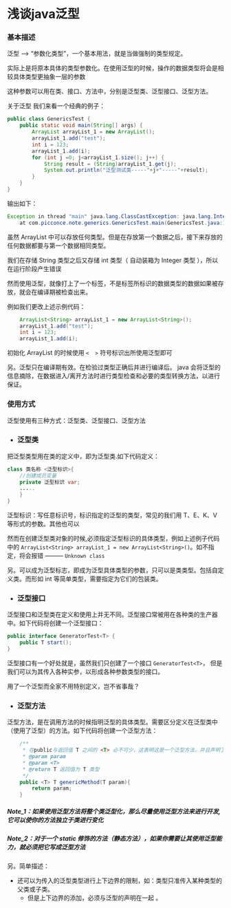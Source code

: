 # 浅谈java泛型

### 基本描述
泛型 --> “参数化类型”，一个基本用法，就是当做强制的类型规定。

实际上是将原本具体的类型参数化。在使用泛型的时候，操作的数据类型将会是相较具体类型更抽象一层的参数

这种参数可以用在类、接口、方法中，分别是泛型类、泛型接口、泛型方法。

关于泛型 我们来看一个经典的例子：
```java
public class GenericsTest {
    public static void main(String[] args) {
        ArrayList arrayList_1 = new ArrayList();
        arrayList_1.add("test");
        int i = 123;
        arrayList_1.add(i);
        for (int j =0; j<arrayList_1.size(); j++) {
            String result = (String)arrayList_1.get(j);
            System.out.println("泛型测试类-----"+j+"-----"+result);
        }
    }
}

```
输出如下： 
```java
Exception in thread "main" java.lang.ClassCastException: java.lang.Integer cannot be cast to java.lang.String
	at com.picconce.note.generics.GenericsTest.main(GenericsTest.java:19)
```
虽然 ArrayList 中可以存放任何类型。但是在存放第一个数据之后，接下来存放的任何数据都要与第一个数据相同类型。

我们在存储 String 类型之后又存储 int 类型（ 自动装箱为 Integer 类型 ），所以在运行阶段产生错误

然而使用泛型，就像打上了一个标签，不是标签所标识的数据类型的数据如果被存放，就会在编译期被检查出来。

例如我们更改上述示例代码：

```java
    ArrayList<String> arrayList_1 = new ArrayList<String>();
    arrayList_1.add("test");
    int i = 123;
    arrayList_1.add(i);
```
初始化 ArrayList 的时候使用 ` <  > ` 符号标识出所使用泛型即可

另。泛型只在编译期有效。在检验过类型正确后并进行编译后。 java 会将泛型的信息摘除，在数据进入/离开方法时进行类型检查和必要的类型转换方法，以进行保证。

### 使用方式
泛型使用有三种方式：泛型类、泛型接口、泛型方法

- ### 泛型类
把泛型类型用在类的定义中，即为泛型类.如下代码定义：
```java
class 类名称 <泛型标识>{
    //创建成员变量
    private 泛型标识 var; 
    .....
    }
}
```
泛型标识：写任意标识号，标识指定的泛型的类型，常见的我们用 T、E、K、V 等形式的参数。其他也可以

然而在创建泛型类对象的时候,必须指定泛型标识的具体类型，例如上述例子代码中的 `ArrayList<String> arrayList_1 = new ArrayList<String>()`。如不指定，将会报错 ——— `Unknown class`

另。可以成为泛型标志，即成为泛型具体类型的参数，只可以是类类型。包括自定义类。而形如 int 等简单类型，需要指定为它们的包装类。

- ### 泛型接口
泛型接口和泛型类在定义和使用上并无不同。泛型接口常被用在各种类的生产器中。如下代码将创建一个泛型接口：

```java
public interface GeneratorTest<T> {
    public T start();
}
```
泛型接口有一个好处就是，虽然我们只创建了一个接口 `GeneratorTest<T>`， 但是我们可以为其传入各种实参，以形成各种参数类型的接口。

用了一个泛型而全家不用特别定义，岂不省事哉？

- ### 泛型方法

泛型方法，是在调用方法的时候指明泛型的具体类型。需要区分定义在泛型类中（使用了泛型）的方法。如下代码将创建一个泛型方法：

```java
    /**
     * 在public与返回值 T 之间的 <T> 必不可少，这表明这是一个泛型方法，并且声明了一个泛型 T
     * @param param
     * @param <T>
     * @return T 返回值为 T 类型
     */
    public <T> T genericMethod(T param){
        return param;
    }
```
##### Note_1：如果使用泛型方法将整个类泛型化，那么尽量使用泛型方法来进行开发,它可以使你的方法独立于类进行变化
##### Note_2：对于一个 static 修饰的方法（静态方法），如果你需要让其使用泛型能力，就必须把它写成泛型方法
另。简单描述：
- 还可以为传入的泛型类型进行上下边界的限制，如：类型只准传入某种类型的父类或子类。
  + 但是上下边界的添加，必须与泛型的声明在一起 。
